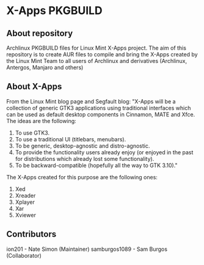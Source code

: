 # X-Apps PKGBUILD

About repository
---------
Archlinux PKGBUILD files for Linux Mint X-Apps project. The aim of this repository is to create AUR files to compile and bring the X-Apps created by the Linux Mint Team to all users of Archlinux and derivatives (Archlinux, Antergos, Manjaro and others)

About X-Apps
---------
From the Linux Mint blog page and Segfault blog:
"X-Apps will be a collection of generic GTK3 applications using traditional interfaces which can be used as default desktop components in Cinnamon, MATE and Xfce. The ideas are the following:

1. To use GTK3.
2. To use a traditional UI (titlebars, menubars).
3. To be generic, desktop-agnostic and distro-agnostic.
4. To provide the functionality users already enjoy (or enjoyed in the past for distributions which already lost some functionality).
5. To be backward-compatible (hopefully all the way to GTK 3.10)."

The X-Apps created for this purpose are the following ones:
1. Xed
2. Xreader
3. Xplayer
4. Xar
5. Xviewer

Contributors
---------
ion201 - Nate Simon (Maintainer)
samburgos1089 - Sam Burgos (Collaborator)
